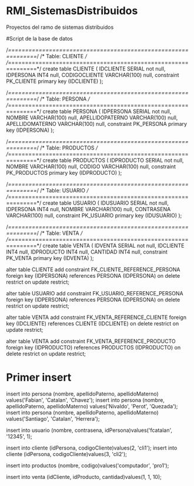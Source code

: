 # RMI_SistemasDistribuidos
Proyectos del ramo de sistemas distribuidos


#Script de la base de datos


/*==============================================================*/
/* Table: CLIENTE                                               */
/*==============================================================*/
create table CLIENTE (
   IDCLIENTE            SERIAL not null,
   IDPERSONA            INT4                 null,
   CODIGOCLIENTE        VARCHAR(100)         null,
   constraint PK_CLIENTE primary key (IDCLIENTE)
);

/*==============================================================*/
/* Table: PERSONA                                               */
/*==============================================================*/
create table PERSONA (
   IDPERSONA            SERIAL not null,
   NOMBRE               VARCHAR(100)         null,
   APELLIDOPATERNO      VARCHAR(100)         null,
   APELLIDOMATERNO      VARCHAR(100)         null,
   constraint PK_PERSONA primary key (IDPERSONA)
);

/*==============================================================*/
/* Table: PRODUCTOS                                             */
/*==============================================================*/
create table PRODUCTOS (
   IDPRODUCTO           SERIAL not null,
   NOMBRE               VARCHAR(100)         null,
   CODIGO               VARCHAR(100)         null,
   constraint PK_PRODUCTOS primary key (IDPRODUCTO)
);

/*==============================================================*/
/* Table: USUARIO                                               */
/*==============================================================*/
create table USUARIO (
   IDUSUARIO            SERIAL not null,
   IDPERSONA            INT4                 null,
   NOMBRE               VARCHAR(100)         null,
   CONTRASENA           VARCHAR(100)         null,
   constraint PK_USUARIO primary key (IDUSUARIO)
);

/*==============================================================*/
/* Table: VENTA                                                 */
/*==============================================================*/
create table VENTA (
   IDVENTA              SERIAL not null,
   IDCLIENTE            INT4                 null,
   IDPRODUCTO           INT4                 null,
   CANTIDAD             INT4                 null,
   constraint PK_VENTA primary key (IDVENTA)
);

alter table CLIENTE
   add constraint FK_CLIENTE_REFERENCE_PERSONA foreign key (IDPERSONA)
      references PERSONA (IDPERSONA)
      on delete restrict on update restrict;

alter table USUARIO
   add constraint FK_USUARIO_REFERENCE_PERSONA foreign key (IDPERSONA)
      references PERSONA (IDPERSONA)
      on delete restrict on update restrict;

alter table VENTA
   add constraint FK_VENTA_REFERENCE_CLIENTE foreign key (IDCLIENTE)
      references CLIENTE (IDCLIENTE)
      on delete restrict on update restrict;

alter table VENTA
   add constraint FK_VENTA_REFERENCE_PRODUCTO foreign key (IDPRODUCTO)
      references PRODUCTOS (IDPRODUCTO)
      on delete restrict on update restrict;

	  
	  
# Primer insert

insert into persona (nombre, apellidoPaterno, apellidoMaterno) values('Fabian', 'Catalan', 'Chavez');
insert into persona (nombre, apellidoPaterno, apellidoMaterno) values('Nivaldo', 'Perot', 'Quezada');
insert into persona (nombre, apellidoPaterno, apellidoMaterno) values('Santiago', 'Catalan', 'Herrera');

insert into usuario (nombre, contrasena, idPersona)values('fcatalan', '12345', 1);

insert into cliente (idPersona, codigoCliente)values(2, 'cli1');
insert into cliente (idPersona, codigoCliente)values(3, 'cli2');

insert into productos (nombre, codigo)values('computador', 'pro1');

insert into venta (idCliente, idProducto, cantidad)values(1, 1, 10);